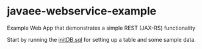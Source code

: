 # javaee-webservice-example
Example Web App that demonstrates a simple REST (JAX-RS) functionality

Start by running the [initDB.sql](https://github.com/teohaik/javaee-webservice-example/blob/development/src/main/sql/initDB.sql) for setting up a table and some sample data.
